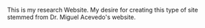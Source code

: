 This is my research Website. My desire for creating this type of site stemmed from Dr. Miguel Acevedo's website.